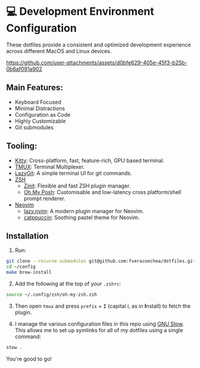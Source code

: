 # 💻 Development Environment Configuration

These dotfiles provide a consistent and optimized development experience across different MacOS and Linux devices.

https://github.com/user-attachments/assets/d0bfe629-405e-45f3-b25b-0b6af091a902




## Main Features:

- Keyboard Focused
- Minimal Distractions
- Configuration as Code
- Highly Customizable
- Git submodules

## Tooling:

- [Kitty](https://sw.kovidgoyal.net/kitty/): Cross-platform, fast, feature-rich, GPU based terminal.
- [TMUX](https://github.com/tmux/tmux): Terminal Multiplexer.
- [LazyGit](https://github.com/jesseduffield/lazygit): A simple terminal UI for git commands.
- [ZSH](https://zsh.sourceforge.io/)
  - [Zinit](https://github.com/zdharma-continuum/zinit): Flexible and fast ZSH plugin manager.
  - [Oh My Posh](https://ohmyposh.dev/): Customisable and low-latency cross platform/shell prompt renderer.
- [Neovim](https://neovim.io/)
  - [lazy.nvim](https://github.com/folke/lazy.nvim): A modern plugin manager for Neovim.
  - [catppuccin](https://github.com/catppuccin/nvim): Soothing pastel theme for Neovim.

## Installation

1. Run:

```zsh
git clone --recurse-submodules git@github.com:fveracoechea/dotfiles.git ~/.config
cd ~/config
make brew-install
```

2. Add the following at the top of your `.zshrc`:

```zsh
source ~/.config/zsh/oh-my-zsh.zsh
```

3. Then open `tmux` and press `prefix` + <kbd>I</kbd> (capital i, as in **I**nstall) to fetch the plugin.

4. I manage the various configuration files in this repo using [GNU Stow](https://www.gnu.org/software/stow/). This allows me to set up symlinks for all of my dotfiles using a single command:

```.zsh
stow .
```

You're good to go!


